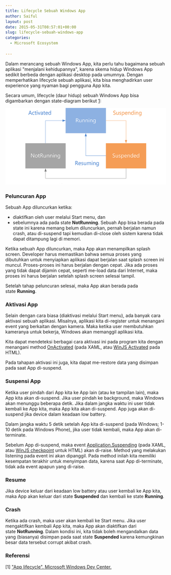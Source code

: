 ```yaml
---
title: Lifecycle Sebuah Windows App
author: Saiful
layout: post
date: 2015-05-31T08:57:01+00:00
slug: lifecycle-sebuah-windows-app
categories:
  - Microsoft Ecosystem

---
```

Dalam merancang sebuah Windows App, kita perlu tahu bagaimana sebuah aplikasi "menjalani kehidupannya", karena skema hidup Windows App sedikit berbeda dengan aplikasi desktop pada umumnya. Dengan memperhatikan lifecycle sebuah aplikasi, kita bisa menghadirkan user experience yang nyaman bagi pengguna App kita.

Secara umum, lifecycle (daur hidup) sebuah Windows App bisa digambarkan dengan state-diagram berikut [1]:

![](State-Diagram-Windows-App.png)

<!--more-->

### Peluncuran App

Sebuah App diluncurkan ketika:

  * diaktifkan oleh user melalui Start menu, dan
  * sebelumnya ada pada state **NotRunning**. Sebuah App bisa berada pada state ini karena memang belum diluncurkan, pernah berjalan namun crash, atau di-suspend tapi kemudian di-close oleh sistem karena tidak dapat ditampung lagi di memori.

Ketika sebuah App diluncurkan, maka App akan menampilkan splash screen. Developer harus memastikan bahwa semua proses yang dibutuhkan untuk menyiapkan aplikasi dapat berjalan saat splash screen ini muncul. Proses-proses ini harus berjalan dengan cepat. Jika ada proses yang tidak dapat dijamin cepat, seperti me-load data dari Internet, maka proses ini harus berjalan setelah splash screen selesai tampil.

Setelah tahap peluncuran selesai, maka App akan berada pada state **Running**.

### Aktivasi App

Selain dengan cara biasa (diaktivasi melalui Start menu), ada banyak cara aktivasi sebuah aplikasi. Misalnya, aplikasi kita di-register untuk menangani event yang berkaitan dengan kamera. Maka ketika user membutuhkan kameranya untuk bekerja, Windows akan memanggil aplikasi kita.

Kita dapat mendeteksi berbagai cara aktivasi ini pada program kita dengan menangani method [OnActivated][1] (pada XAML, atau [WinJS Activated][2] pada HTML).

Pada tahapan aktivasi ini juga, kita dapat me-restore data yang disimpan pada saat App di-suspend.

### Suspensi App

Ketika user pindah dari App kita ke App lain (atau ke tampilan lain), maka App kita akan di-suspend. Jika user pindah ke background, maka Windows akan menunggu beberapa detik. Jika dalam jangka waktu ini user tidak kembali ke App kita, maka App kita akan di-suspend. App juga akan di-suspend jika device dalam keadaan low battery.

Dalam jangka waktu 5 detik setelah App kita di-suspend (pada Windows; 1-10 detik pada Windows Phone), jika user tidak kembali, maka App akan di-terminate.

Sebelum App di-suspend, maka event [Application.Suspending][3] (pada XAML, atau [WinJS checkpoint][4] untuk HTML) akan di-raise. Method yang melakukan listening pada event ini akan dipanggil. Pada method inilah kita memiliki kesempatan terakhir untuk menyimpan data, karena saat App di-terminate, tidak ada event apapun yang di-raise.

### Resume

Jika device keluar dari keadaan low battery atau user kembali ke App kita, maka App akan keluar dari state **Suspended** dan kembali ke state **Running**.

### Crash

Ketika ada crash, maka user akan kembali ke Start menu. Jika user mengaktifkan kembali App kita, maka App akan diaktifkan dari state **NotRunning**. Dalam kondisi ini, kita tidak boleh mengandalkan data yang (biasanya) disimpan pada saat state **Suspended** karena kemungkinan besar data tersebut corrupt akibat crash.

### Referensi

\[1\] ["App lifecycle". Microsoft Windows Dev Center.][5]

 [1]: https://msdn.microsoft.com/en-us/library/windows/apps/windows.ui.xaml.application.onactivated.aspx
 [2]: https://msdn.microsoft.com/en-us/library/windows/apps/br212679.aspx
 [3]: https://msdn.microsoft.com/en-us/library/windows/apps/windows.ui.xaml.application.suspending.aspx
 [4]: https://msdn.microsoft.com/en-us/library/windows/apps/br229839.aspx
 [5]: https://msdn.microsoft.com/en-us/library/windows/apps/hh464925.aspx
